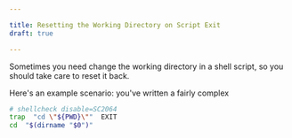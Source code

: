 ```yaml
---

title: Resetting the Working Directory on Script Exit
draft: true

---
```


Sometimes you need change the working directory in a shell script, so you should take care to reset it back.

Here's an example scenario: you've written a fairly complex

```bash
# shellcheck disable=SC2064
trap  "cd \"${PWD}\""  EXIT
cd  "$(dirname "$0")"
```

<!--stackedit_data:
eyJoaXN0b3J5IjpbMTMwNDEwOTY4Nl19
-->
